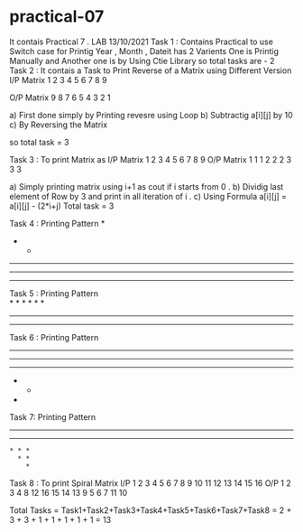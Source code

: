 # practical-07
It contais Practical 7 . LAB 13/10/2021
Task 1 :
Contains Practical to use Switch case for Printig Year , Month , Dateit has 2 Varients One is Printig Manually and Another one is by Using Ctie Library so total tasks are - 2 
Task 2 :
It contais a Task to Print Reverse of a Matrix using Different Version
I/P Matrix
1 2 3
4 5 6
7 8 9

O/P Matrix 
9 8 7
6 5 4
3 2 1

a) First done simply by Printing revesre using Loop
b) Subtractig a[i][j] by 10
c) By Reversing the Matrix

so total task = 3 

Task 3 :
To print Matrix as
I/P Matrix 
1 2 3
4 5 6
7 8 9
O/P Matrix 
1 1 1
2 2 2
3 3 3

a) Simply printing matrix using i+1 as cout if i starts from 0 .
b) Dividig last element of Row by 3 and print in all iteration of i .
c) Using Formula a[i][j] = a[i][j] - (2*i+j) 
Total task = 3

Task 4 :
Printing Pattern 
*
* *
* * *
* * * *
* * * * *

Task 5 :
Printing Pattern  
         *
       * *
     * * *
   * * * *
 * * * * *

Task 6 :
Printing Pattern 
* * * * *
* * * *
* * *
* *
*
Task 7:
Printing Pattern
* * * * *
  * * * *
    * * *
      * *
        *
        
Task 8 :
To print Spiral Matrix 
I/P
1   2   3   4 
5   6   7   8 
9  10  11  12
13 14  15  16
O/P
1 2 3 4 8 12 16 15 14 13 9 5 6 7 11 10

Total Tasks = Task1+Task2+Task3+Task4+Task5+Task6+Task7+Task8 = 2 + 3 + 3 + 1 + 1 + 1 + 1 + 1 = 13 


